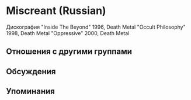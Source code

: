 # Miscreant (Russian)

Дискография
"Inside The Beyond" 1996, Death Metal
"Occult Philosophy" 1998, Death Metal
"Oppressive" 2000, Death Metal

## Отношения с другими группами


## Обсуждения


## Упоминания

